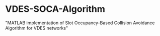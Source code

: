 # VDES-SOCA-Algorithm
"MATLAB implementation of Slot Occupancy-Based Collision Avoidance Algorithm for VDES networks"
